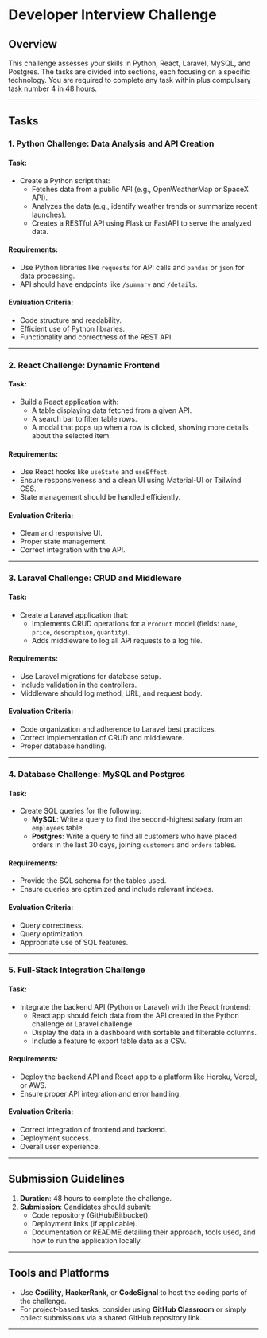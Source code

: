 # Developer Interview Challenge

## Overview
This challenge assesses your skills in Python, React, Laravel, MySQL, and Postgres. The tasks are divided into sections, each focusing on a specific technology. You are required to complete any task within plus compulsary task number 4 in 48 hours.

---

## Tasks

### 1. Python Challenge: Data Analysis and API Creation
#### Task:
- Create a Python script that:
  - Fetches data from a public API (e.g., OpenWeatherMap or SpaceX API).
  - Analyzes the data (e.g., identify weather trends or summarize recent launches).
  - Creates a RESTful API using Flask or FastAPI to serve the analyzed data.

#### Requirements:
- Use Python libraries like `requests` for API calls and `pandas` or `json` for data processing.
- API should have endpoints like `/summary` and `/details`.

#### Evaluation Criteria:
- Code structure and readability.
- Efficient use of Python libraries.
- Functionality and correctness of the REST API.

---

### 2. React Challenge: Dynamic Frontend
#### Task:
- Build a React application with:
  - A table displaying data fetched from a given API.
  - A search bar to filter table rows.
  - A modal that pops up when a row is clicked, showing more details about the selected item.

#### Requirements:
- Use React hooks like `useState` and `useEffect`.
- Ensure responsiveness and a clean UI using Material-UI or Tailwind CSS.
- State management should be handled efficiently.

#### Evaluation Criteria:
- Clean and responsive UI.
- Proper state management.
- Correct integration with the API.

---

### 3. Laravel Challenge: CRUD and Middleware
#### Task:
- Create a Laravel application that:
  - Implements CRUD operations for a `Product` model (fields: `name`, `price`, `description`, `quantity`).
  - Adds middleware to log all API requests to a log file.

#### Requirements:
- Use Laravel migrations for database setup.
- Include validation in the controllers.
- Middleware should log method, URL, and request body.

#### Evaluation Criteria:
- Code organization and adherence to Laravel best practices.
- Correct implementation of CRUD and middleware.
- Proper database handling.

---

### 4. Database Challenge: MySQL and Postgres
#### Task:
- Create SQL queries for the following:
  - **MySQL**: Write a query to find the second-highest salary from an `employees` table.
  - **Postgres**: Write a query to find all customers who have placed orders in the last 30 days, joining `customers` and `orders` tables.

#### Requirements:
- Provide the SQL schema for the tables used.
- Ensure queries are optimized and include relevant indexes.

#### Evaluation Criteria:
- Query correctness.
- Query optimization.
- Appropriate use of SQL features.

---

### 5. Full-Stack Integration Challenge
#### Task:
- Integrate the backend API (Python or Laravel) with the React frontend:
  - React app should fetch data from the API created in the Python challenge or Laravel challenge.
  - Display the data in a dashboard with sortable and filterable columns.
  - Include a feature to export table data as a CSV.

#### Requirements:
- Deploy the backend API and React app to a platform like Heroku, Vercel, or AWS.
- Ensure proper API integration and error handling.

#### Evaluation Criteria:
- Correct integration of frontend and backend.
- Deployment success.
- Overall user experience.

---

## Submission Guidelines
1. **Duration**: 48 hours to complete the challenge.
2. **Submission**: Candidates should submit:
   - Code repository (GitHub/Bitbucket).
   - Deployment links (if applicable).
   - Documentation or README detailing their approach, tools used, and how to run the application locally.

---

## Tools and Platforms
- Use **Codility**, **HackerRank**, or **CodeSignal** to host the coding parts of the challenge.
- For project-based tasks, consider using **GitHub Classroom** or simply collect submissions via a shared GitHub repository link.

---
